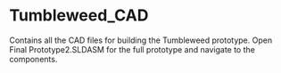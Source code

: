 # Tumbleweed_CAD

Contains all the CAD files for building the Tumbleweed prototype. Open Final Prototype2.SLDASM for the full prototype and navigate to the components.
